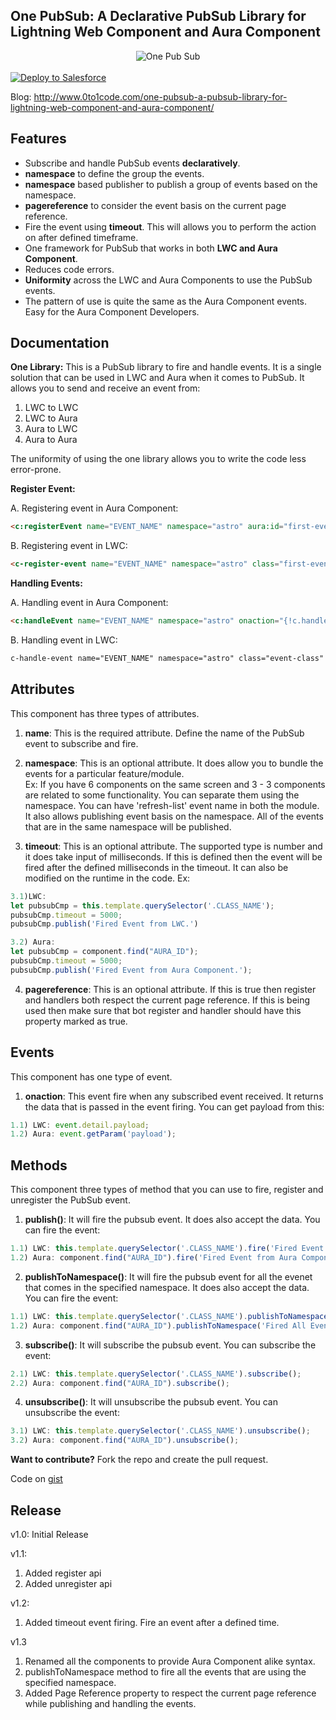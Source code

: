 One PubSub: A Declarative PubSub Library for Lightning Web Component and Aura Component
-------------

<div align="center">
  <img alt="One Pub Sub"
       src="https://raw.githubusercontent.com/TheVishnuKumar/one-pub-sub-lwc/master/one%20pub%20sub.png">
</div>
<br/>
<a href="https://githubsfdeploy.herokuapp.com?owner=TheVishnuKumar&repo=one-pub-sub-lwc">
  <img alt="Deploy to Salesforce"
       src="https://raw.githubusercontent.com/afawcett/githubsfdeploy/master/deploy.png">
</a>

Blog: <a href="http://www.0to1code.com/one-pubsub-a-pubsub-library-for-lightning-web-component-and-aura-component/">http://www.0to1code.com/one-pubsub-a-pubsub-library-for-lightning-web-component-and-aura-component/</a>

Features
-------------
- Subscribe and handle PubSub events **declaratively**.
- **namespace** to define the group the events.
- **namespace** based publisher to publish a group of events based on the namespace.
- **pagereference** to consider the event basis on the current page reference.
- Fire the event using **timeout**. This will allows you to perform the action on after defined timeframe.
- One framework for PubSub that works in both **LWC and Aura Component**.
- Reduces code errors.
- **Uniformity** across the LWC and Aura Components to use the PubSub events.
- The pattern of use is quite the same as the Aura Component events. Easy for the Aura Component Developers.

Documentation
-------------
**One Library:** This is a PubSub library to fire and handle events. It is a single solution that can be used in LWC and Aura when it comes to PubSub. It allows you to send and receive an event from:
1. LWC to LWC
2. LWC to Aura
3. Aura to LWC
4. Aura to Aura

The uniformity of using the one library allows you to write the code less error-prone.

**Register Event:**

A. Registering event in Aura Component:<br/>
```html
<c:registerEvent name="EVENT_NAME" namespace="astro" aura:id="first-event" timeout=1000 pagereference="true"></c:registerEvent>
```

B. Registering event in LWC:<br/>
```html
<c-register-event name="EVENT_NAME" namespace="astro" class="first-event" timeout=1000 pagereference="true"></c-register-event>
```

**Handling Events:**

A. Handling event in Aura Component:<br/>
```html
<c:handleEvent name="EVENT_NAME" namespace="astro" onaction="{!c.handleEvent}" pagereference="true"></c:handleEvent>
```

B. Handling event in LWC:<br/>
```html
c-handle-event name="EVENT_NAME" namespace="astro" class="event-class" onaction={handleEvent} pagereference="true"></c-handle-event>
```

Attributes
----------
This component has three types of attributes.
1. **name**: This is the required attribute. Define the name of the PubSub event to subscribe and fire.

2. **namespace**: This is an optional attribute. It does allow you to bundle the events for a particular feature/module.<br/>
Ex: If you have 6 components on the same screen and 3 - 3 components are related to some functionality. You can separate them using the namespace. You can have 'refresh-list' event name in both the module.
It also allows publishing event basis on the namespace. All of the events that are in the same namespace will be published.

3. **timeout**: This is an optional attribute. The supported type is number and it does take input of milliseconds. If this is defined then the event will be fired after the defined milliseconds in the timeout. It can also be modified on the runtime in the code.
Ex:
```javascript
3.1)LWC: 
let pubsubCmp = this.template.querySelector('.CLASS_NAME');
pubsubCmp.timeout = 5000;
pubsubCmp.publish('Fired Event from LWC.')
```

```javascript
3.2) Aura: 
let pubsubCmp = component.find("AURA_ID");
pubsubCmp.timeout = 5000;
pubsubCmp.publish('Fired Event from Aura Component.');
```

4. **pagereference**: This is an optional attribute. If this is true then register and handlers both respect the current page reference. If this is being used then make sure that bot register and handler should have this property marked as true.

Events
------
This component has one type of event.
1. **onaction**: This event fire when any subscribed event received. It returns the data that is passed in the event firing.
You can get payload from this:
```javascript
1.1) LWC: event.detail.payload;
1.2) Aura: event.getParam('payload');
```

Methods
----------
This component three types of method that you can use to fire, register and unregister the PubSub event.
1. **publish()**: It will fire the pubsub event. It does also accept the data. You can fire the event:
```javascript
1.1) LWC: this.template.querySelector('.CLASS_NAME').fire('Fired Event from LWC.');
1.2) Aura: component.find("AURA_ID").fire('Fired Event from Aura Component.');
```

2. **publishToNamespace()**: It will fire the pubsub event for all the evenet that comes in the specified namespace. It does also accept the data. You can fire the event:
```javascript
1.1) LWC: this.template.querySelector('.CLASS_NAME').publishToNamespace('Fired All Events from LWC.');
1.2) Aura: component.find("AURA_ID").publishToNamespace('Fired All Events from Aura Component.');
```

3. **subscribe()**: It will subscribe the pubsub event. You can subscribe the event:
```javascript
2.1) LWC: this.template.querySelector('.CLASS_NAME').subscribe();
2.2) Aura: component.find("AURA_ID").subscribe();
```

4. **unsubscribe()**: It will unsubscribe the pubsub event. You can unsubscribe the event:
```javascript
3.1) LWC: this.template.querySelector('.CLASS_NAME').unsubscribe();
3.2) Aura: component.find("AURA_ID").unsubscribe();
```

**Want to contribute?** Fork the repo and create the pull request.

Code on  <a href="https://gist.github.com/TheVishnuKumar/2f7fb4c8dba46142e14342391c56661c">gist</a>

Release
-------------
v1.0: Initial Release

v1.1: 
1. Added register api
1. Added unregister api

v1.2: 
1. Added timeout event firing. Fire an event after a defined time.

v1.3
1. Renamed all the components to provide Aura Component alike syntax.
2. publishToNamespace method to fire all the events that are using the specified namespace.
3. Added Page Reference property to respect the current page reference while publishing and handling the events. 
